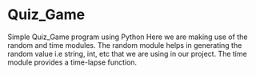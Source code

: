 # Quiz_Game
Simple Quiz_Game program using Python
Here we are making use of the random and time modules. The random module helps in generating the random value i.e string, int, etc that we are using in our project. The time module provides a time-lapse function.
